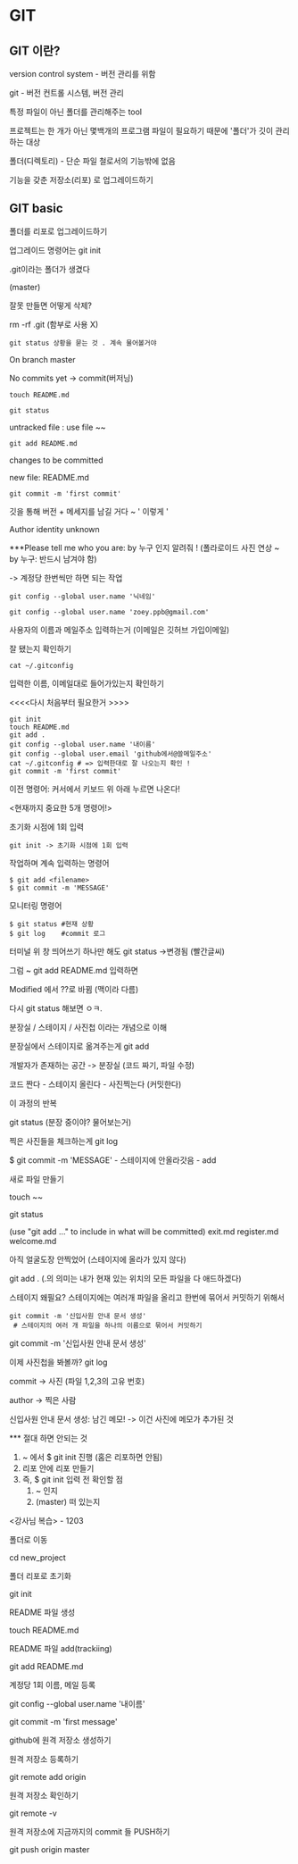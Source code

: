 # GIT 

## GIT 이란?

version control system - 버전 관리를 위함

git - 버전 컨트롤 시스템, 버전 관리

특정 파일이 아닌 폴더를 관리해주는 tool

프로젝트는 한 개가 아닌 몇백개의 프로그램 파일이 필요하기 때문에 '폴더'가 깃이 관리하는 대상

폴더(디렉토리) - 단순 파일 철로서의 기능밖에 없음

기능을 갖춘 저장소(리포) 로 업그레이드하기

## GIT basic



폴더를 리포로 업그레이드하기

업그레이드 명령어는 git init

.git이라는 폴더가 생겼다

(master)

잘못 만들면 어떻게 삭제?

rm -rf .git (함부로 사용 X)

```
git status 상황을 묻는 것 . 계속 물어볼거야
```



On branch master

No commits yet -> commit(버저닝)



```
touch README.md
```

```
git status
```

untracked file : use file ~~ 

```
git add README.md
```

changes to be committed

new file: README.md

```
git commit -m 'first commit'
```

깃을 통해 버전 + 메세지를 남길 거다 ~ ' 이렇게 '

Author identity unknown

***Please tell me who you are: by 누구 인지 알려줘 ! (폴라로이드 사진 연상 ~ by 누구: 반드시 남겨야 함)

-> 계정당 한번씩만 하면 되는 작업

```
git config --global user.name '닉네임' 
```

```
git config --global user.name 'zoey.ppb@gmail.com' 
```

사용자의 이름과 메일주소 입력하는거 (이메일은 깃허브 가입이메일)

잘 됐는지 확인하기

```
cat ~/.gitconfig
```

입력한 이름, 이메일대로 들어가있는지 확인하기 

<<<<다시 처음부터 필요한거 >>>>

```
git init
touch README.md
git add .
git config --global user.name '내이름'
git config --global user.email 'github에서@쓸메일주소'
cat ~/.gitconfig # => 입력한대로 잘 나오는지 확인 !
git commit -m 'first commit'
```

이전 명령어: 커서에서 키보드 위 아래 누르면 나온다!



<현재까지 중요한 5개 명령어!>

초기화 시점에 1회 입력

```
git init -> 초기화 시점에 1회 입력
```

작업하며 계속 입력하는 명령어

```
$ git add <filename>
$ git commit -m 'MESSAGE'
```

모니터링 명령어

```
$ git status #현재 상황
$ git log    #commit 로그
```



터미널 위 창 띄어쓰기 하나만 해도 git status ->변경됨 (빨간글씨)

그럼 ~ git add README.md 입력하면

Modified 에서 ??로 바뀜 (맥이라 다름)

다시 git status 해보면 ㅇㅋ.





분장실 / 스테이지 / 사진첩 이라는 개념으로 이해

분장실에서 스테이지로 옮겨주는게 git add <filename>

개발자가 존재하는 공간 -> 분장실 (코드 짜기, 파일 수정)

코드 짠다 - 스테이지 올린다 - 사진찍는다 (커밋한다)

이 과정의 반복

git status (분장 중이야? 물어보는거)



찍은 사진들을 체크하는게 git log

$ git commit -m 'MESSAGE' - 스테이지에 안올라갓음 - add 

새로 파일 만들기 

touch ~~

git status

(use "git add <file>..." to include in what will be committed)
        exit.md
        register.md
        welcome.md

아직 얼굴도장 안찍었어 (스테이지에 올라가 있지 않다)

git add . (.의 의미는 내가 현재 있는 위치의 모든 파일을 다 애드하겠다)

스테이지 왜필요? 스테이지에는 여러개 파일을 올리고 한번에 묶어서 커밋하기 위해서 

```
git commit -m '신입사원 안내 문서 생성' 
 # 스테이지의 여러 개 파일을 하나의 이름으로 묶어서 커밋하기
```



git commit -m '신입사원 안내 문서 생성' 

이제 사진첩을 봐볼까? git log 



commit -> 사진 (파일 1,2,3의 고유 번호)

author -> 찍은 사람

신입사원 안내 문서 생성: 남긴 메모! -> 이건 사진에 메모가 추가된 것





*** 절대 하면 안되는 것

1. ~ 에서 $ git init 진행 (홈은 리포하면 안됨)
2. 리포 안에 리포 만들기
3. 즉, $ git init 입력 전 확인할 점
   1. ~ 인지
   2. (master) 떠 있는지



<강사님 복습> - 1203

폴더로 이동

cd new_project



폴더 리포로 초기화

git init



README 파일 생성

touch README.md



README 파일 add(trackiing)

git add README.md



계정당 1회 이름, 메일 등록

git config --global user.name '내이름'





git commit -m 'first message'



github에 원격 저장소 생성하기

원격 저장소 등록하기

git remote add origin <URL>

원격 저장소 확인하기

git remote -v



원격 저장소에 지금까지의 commit 들 PUSH하기

git push origin master